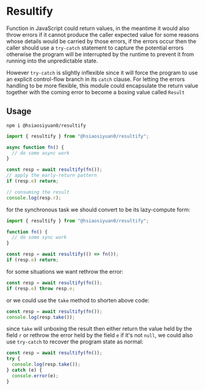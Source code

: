 # Resultify

Function in JavaScript could return values, in the meantime it would also throw errors if it cannot produce the caller expected value for some reasons whose details would be carried by those errors, if the errors occur then the caller should use a `try-catch` statement to capture the potential errors otherwise the program will be interrupted by the runtime to prevent it from running into the unpredictable state.

However `try-catch` is slightly inflexible since it will force the program to use an explicit control-flow branch in its `catch` clause. For letting the errors handling to be more flexible, this module could encapsulate the return value together with the coming error to become a boxing value called `Result`

## Usage

```$
npm i @hsiaosiyuan0/resultify
```

```ts
import { resultify } from "@hsiaosiyuan0/resultify";

async function fn() {
  // do some async work
}

const resp = await resultify(fn());
// apply the early-return pattern
if (resp.e) return;

// consuming the result
console.log(resp.r);
```

for the synchronous task we should convert to be its lazy-compute form:

```ts
import { resultify } from "@hsiaosiyuan0/resultify";

function fn() {
  // do some sync work
}

const resp = await resultify(() => fn());
if (resp.e) return;
```

for some situations we want rethrow the error:

```ts
const resp = await resultify(fn());
if (resp.e) throw resp.e;
```

or we could use the `take` method to shorten above code:

```ts
const resp = await resultify(fn());
console.log(resp.take());
```

since `take` will unboxing the result then either return the value held by the field `r` or rethrow the error held by the field `e` if it's not `null`, we could also use `try-catch` to recover the program state as normal:

```ts
const resp = await resultify(fn());
try {
  console.log(resp.take());
} catch (e) {
  console.error(e);
}
```
